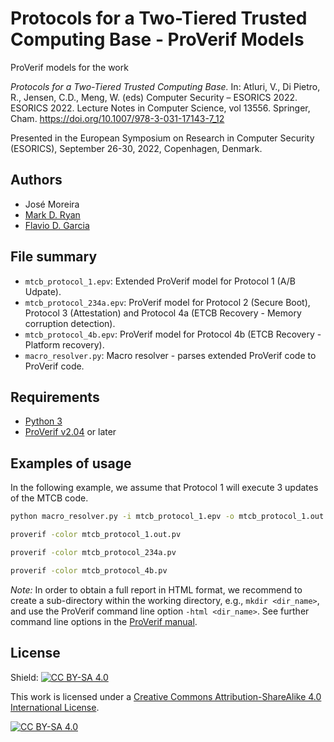 # Protocols for a Two-Tiered Trusted Computing Base - ProVerif Models

ProVerif models for the work

*Protocols for a Two-Tiered Trusted Computing Base.*  In: Atluri, V., Di Pietro, R., Jensen, C.D., Meng, W. (eds) Computer Security – ESORICS 2022. ESORICS 2022. Lecture Notes in Computer Science, vol 13556. Springer, Cham. https://doi.org/10.1007/978-3-031-17143-7_12

Presented in the European Symposium on Research in Computer Security (ESORICS), September 26-30, 2022, Copenhagen, Denmark.

## Authors
- José Moreira
- [Mark D. Ryan](https://www.cs.bham.ac.uk/~mdr/)
- [Flavio D. Garcia](https://www.cs.bham.ac.uk/~garciaf/)

## File summary
- `mtcb_protocol_1.epv`: Extended ProVerif model for Protocol 1 (A/B Udpate).
- `mtcb_protocol_234a.epv`: ProVerif model for Protocol 2 (Secure Boot), Protocol 3 (Attestation) and Protocol 4a (ETCB Recovery - Memory corruption detection).
- `mtcb_protocol_4b.epv`: ProVerif model for Protocol 4b (ETCB Recovery - Platform recovery).
- `macro_resolver.py`: Macro resolver - parses extended ProVerif code to ProVerif code.

## Requirements
- [Python 3](https://www.python.org/downloads/)
- [ProVerif v2.04](https://bblanche.gitlabpages.inria.fr/proverif/) or later

## Examples of usage
In the following example, we assume that Protocol 1 will execute 3 updates of the MTCB code.

```bash
python macro_resolver.py -i mtcb_protocol_1.epv -o mtcb_protocol_1.out.pv -r "i<3,j<3"

proverif -color mtcb_protocol_1.out.pv

proverif -color mtcb_protocol_234a.pv

proverif -color mtcb_protocol_4b.pv
```

*Note:* In order to obtain a full report in HTML format, we recommend to create a sub-directory
within the working directory, e.g., `mkdir <dir_name>`, and use the ProVerif
command line option `-html <dir_name>`.
See further command line options in the [ProVerif manual](https://bblanche.gitlabpages.inria.fr/proverif/manual.pdf).

## License

Shield: [![CC BY-SA 4.0][cc-by-sa-shield]][cc-by-sa]

This work is licensed under a
[Creative Commons Attribution-ShareAlike 4.0 International License][cc-by-sa].

[![CC BY-SA 4.0][cc-by-sa-image]][cc-by-sa]

[cc-by-sa]: http://creativecommons.org/licenses/by-sa/4.0/
[cc-by-sa-image]: https://licensebuttons.net/l/by-sa/4.0/88x31.png
[cc-by-sa-shield]: https://img.shields.io/badge/License-CC%20BY--SA%204.0-lightgrey.svg
